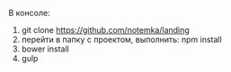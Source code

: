 В консоле:
1. git clone https://github.com/notemka/landing
2. перейти в папку с проектом, выполнить: npm install
3. bower install
4. gulp
